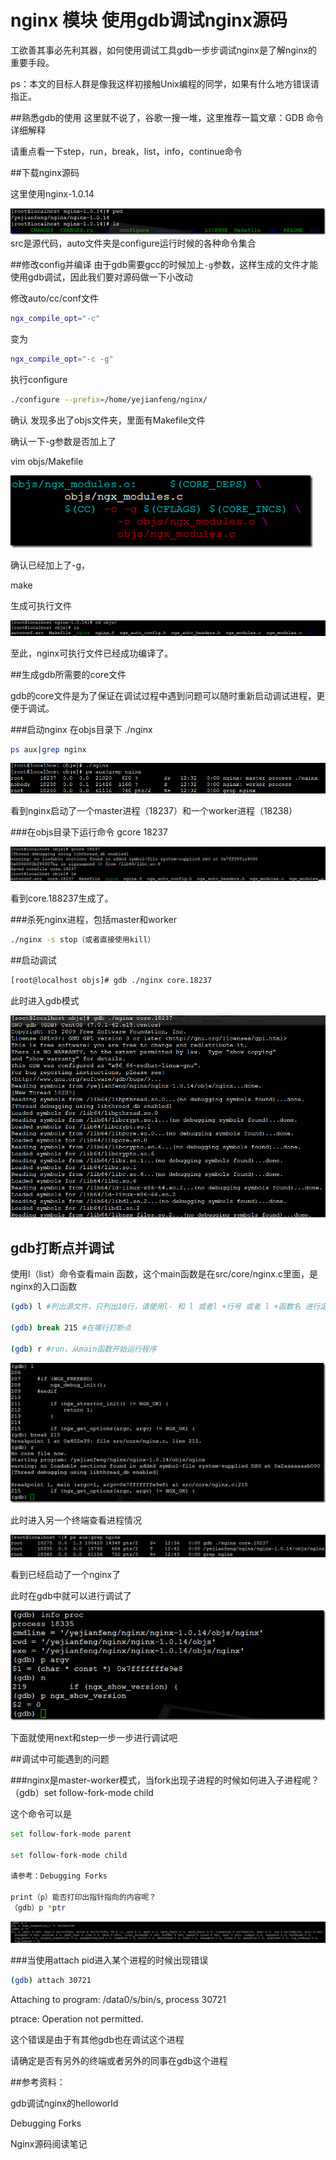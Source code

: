 # nginx 模块 使用gdb调试nginx源码

工欲善其事必先利其器，如何使用调试工具gdb一步步调试nginx是了解nginx的重要手段。

ps：本文的目标人群是像我这样初接触Unix编程的同学，如果有什么地方错误请指正。

##熟悉gdb的使用
这里就不说了，谷歌一搜一堆，这里推荐一篇文章：GDB 命令详细解释

请重点看一下step，run，break，list，info，continue命令


##下载nginx源码

这里使用nginx-1.0.14

![](./images/201205101644521909.png)
src是源代码，auto文件夹是configure运行时候的各种命令集合

##修改config并编译
由于gdb需要gcc的时候加上`-g`参数，这样生成的文件才能使用gdb调试，因此我们要对源码做一下小改动

修改auto/cc/conf文件
```sh
ngx_compile_opt="-c"
```
变为
```sh
ngx_compile_opt="-c -g"
```
执行configure
```sh
./configure --prefix=/home/yejianfeng/nginx/
```
确认
发现多出了objs文件夹，里面有Makefile文件

确认一下-g参数是否加上了

vim objs/Makefile

![](./images/201205101644526860.png)


确认已经加上了-g，

make

生成可执行文件

![](./images/201205101644538463.png)

至此，nginx可执行文件已经成功编译了。

##生成gdb所需要的core文件

gdb的core文件是为了保证在调试过程中遇到问题可以随时重新启动调试进程，更便于调试。

###启动nginx
在objs目录下 ./nginx
```sh
ps aux|grep nginx
```

![](./images/201205101644535365.png)

看到nginx启动了一个master进程（18237）和一个worker进程（18238）

###在objs目录下运行命令
gcore 18237


![](./images/20120510164454839.png)

看到core.188237生成了。

###杀死nginx进程，包括master和worker

```sh
./nginx -s stop（或者直接使用kill）
```

##启动调试

```sh
[root@localhost objs]# gdb ./nginx core.18237
```
此时进入gdb模式

![](./images/201205101644558232.png)


## gdb打断点并调试

使用l（list）命令查看main 函数，这个main函数是在src/core/nginx.c里面，是nginx的入口函数

```sh
(gdb) l #列出源文件，只列出10行，请使用l- 和 l 或者l +行号 或者 l +函数名 进行定位

(gdb) break 215 #在哪行打断点

(gdb) r #run，从main函数开始运行程序
```

![](./images/201205101644563673.png)

此时进入另一个终端查看进程情况

![](./images/201205101644566463.png)

看到已经启动了一个nginx了

此时在gdb中就可以进行调试了

![](./images/20120510164457509.png)

下面就使用next和step一步一步进行调试吧

##调试中可能遇到的问题

###nginx是master-worker模式，当fork出现子进程的时候如何进入子进程呢？
（gdb）set follow-fork-mode child

这个命令可以是
```sh
set follow-fork-mode parent

set follow-fork-mode child

请参考：Debugging Forks

print（p）能否打印出指针指向的内容呢？
（gdb）p *ptr
```

![](./images/201205101644578524.png)


###当使用attach pid进入某个进程的时候出现错误

```sh
(gdb) attach 30721
```

Attaching to program: /data0/s/bin/s, process 30721

ptrace: Operation not permitted.

这个错误是由于有其他gdb也在调试这个进程

请确定是否有另外的终端或者另外的同事在gdb这个进程

##参考资料：

gdb调试nginx的helloworld

Debugging Forks

Nginx源码阅读笔记